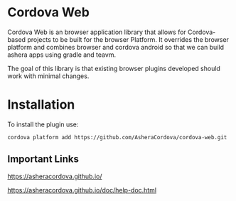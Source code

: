 # Cordova Web

Cordova Web is an browser application library that allows for Cordova-based projects to be built for the browser Platform. It overrides the browser platform and combines browser and cordova android so that we can build ashera apps using gradle and teavm.

The goal of this library is that existing browser plugins developed should work with minimal changes.

# Installation
To install the plugin use:

```
cordova platform add https://github.com/AsheraCordova/cordova-web.git
```
## Important Links
https://asheracordova.github.io/

https://asheracordova.github.io/doc/help-doc.html
